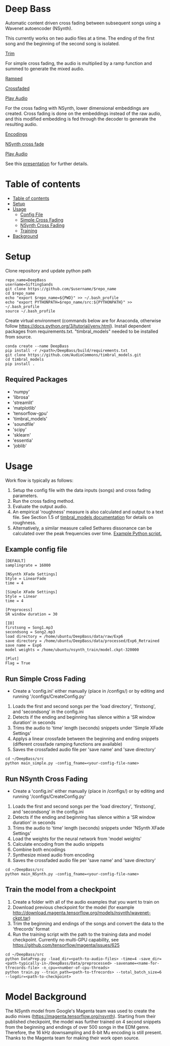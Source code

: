 # Deep Bass
Automatic content driven cross fading between subsequent songs using a Wavenet autoencoder (NSynth).

This currently works on two audio files at a time. The ending of the first song and the beginning of the second song is isolated.

[Trim](static/Audio_trim.pdf)

For simple cross fading, the audio is multiplied by a ramp function and summed to generate the mixed audio.

[Ramped](static/xfade.pdf)

[Crossfaded](static/mixed.pdf)

[Play Audio](https://www.youtube.com/watch?v=uJoLrR6eXBQ)

For the cross fading with NSynth, lower dimensional embeddings are created. Cross fading is done on the embeddings instead of the raw audio, and this modified embedding is fed through the decoder to generate the resulting audio.

[Encodings](static/NSynth_enc.pdf)

[NSynth cross fade](static/NSynth_xfade.pdf)

[Play Audio](https://www.youtube.com/watch?v=pmEGEVNAf4g)

See this [presentation](http://bit.ly/2DZyzni) for further details.

Table of contents
=================

<!--ts-->
   * [Table of contents](#table-of-contents)
   * [Setup](#setup)
   * [Usage](#usage)
      * [Config File](#example-config-file)
      * [Simple Cross Fading](#run-simple-cross-fading)
      * [NSynth Cross Fading](#run-nsynth-cross-fading)
      * [Training](#train-the-model-from-a-checkpoint)
   * [Background](#model-background)
<!--te-->

Setup
=====
Clone repository and update python path
```
repo_name=DeepBass 
username=SiftingSands
git clone https://github.com/$username/$repo_name
cd $repo_name
echo "export $repo_name=${PWD}" >> ~/.bash_profile
echo "export PYTHONPATH=$repo_name/src:${PYTHONPATH}" >> ~/.bash_profile
source ~/.bash_profile
```
Create virtual environment (commands below are for Anaconda, otherwise follow https://docs.python.org/3/tutorial/venv.html). Install dependent packages from requirements.txt. "timbral_models" needed to be installed from source.
```
conda create --name DeepBass
pip install -r /<path>/DeepBass/build/requirements.txt
git clone https://github.com/AudioCommons/timbral_models.git
cd timbral_models
pip install .
```

## Required Packages
- 'numpy'
- 'librosa'
- 'streamlit'
- 'matplotlib'
- 'tensorflow-gpu'
- 'timbral_models'
- 'soundfile'
- 'scipy'
- 'sklearn'
- 'essentia'
- 'joblib'

Usage
=====

Work flow is typically as follows:
1. Setup the config file with the data inputs (songs) and cross fading parameters.
2. Run the cross fading method.
3. Evaluate the output audio. 
4. An empirical 'roughness' measure is also calculated and output to a text file. See Section 1.5 of [timbral_models documentation](https://www.audiocommons.org/assets/files/AC-WP5-SURREY-D5.2%20First%20prototype%20of%20timbral%20characterisation%20tools%20for%20semantically%20annotating%20non-musical%20content.pdf) for details on roughness.
5. Alternatively, a similar measure called Sethares dissonance can be calculated over the peak frequencies over time. [Example Python script.](https://gist.github.com/endolith/3066664)

Example config file
-----
```
[DEFAULT]
samplingrate = 16000

[NSynth XFade Settings]
Style = LinearFade
time = 4

[Simple XFade Settings]
Style = Linear
time = 4

[Preprocess]
SR window duration = 30

[IO]
firstsong = Song1.mp3
secondsong = Song2.mp3
load directory = /home/ubuntu/DeepBass/data/raw/Exp6
save directory = /home/ubuntu/DeepBass/data/processed/Exp6_Retrained
save name = Exp6
model weights = /home/ubuntu/nsynth_train/model.ckpt-320000

[Plot]
Flag = True
```

Run Simple Cross Fading
-----
- Create a 'config.ini' either manually (place in /configs/) or by editing and running '/configs/CreateConfig.py'
1. Loads the first and second songs per the 'load directory', 'firstsong', and 'secondsong' in the config.ini
2. Detects if the ending and beginning has silence within a 'SR window duration' in seconds
3. Trims the audio to 'time' length (seconds) snippets under 'Simple XFade Settings'
4. Applys a linear crossfade between the beginning and ending snippets (different crossfade ramping functions are available)
5. Saves the crossfaded audio file per 'save name' and 'save directory'
```
cd ~/DeepBass/src
python main_simple.py -config_fname=<your-config-file-name>
```

Run NSynth Cross Fading
-----
- Create a 'config.ini' either manually (place in /configs/) or by editing and running '/configs/CreateConfig.py'
1. Loads the first and second songs per the 'load directory', 'firstsong', and 'secondsong' in the config.ini
2. Detects if the ending and beginning has silence within a 'SR window duration' in seconds
3. Trims the audio to 'time' length (seconds) snippets under 'NSynth XFade Settings'
4. Load the weights for the neural network from 'model weights'
5. Calculate encoding from the audio snippets
6. Combine both encodings
7. Synthesize mixed audio from encoding
8. Saves the crossfaded audio file per 'save name' and 'save directory'
```
cd ~/DeepBass/src
python main_NSynth.py -config_fname=<your-config-file-name>
```

Train the model from a checkpoint
-----
1. Create a folder with all of the audio examples that you want to train on
2. Download previous checkpoint for the model (for example http://download.magenta.tensorflow.org/models/nsynth/wavenet-ckpt.tar)
3. Trim the beginning and endings of the songs and convert the data to the 'tfrecords' format
4. Run the training script with the path to the training data and model checkpoint. Currently no multi-GPU capability, see https://github.com/tensorflow/magenta/issues/625
```
cd ~/DeepBass/src
python DataPrep.py -load_dir=<path-to-audio-files> -time=4 -save_dir=<path-typically-in-/DeepBass/Data/preprocessed> -savename=<name-for-tfrecords-file> -n_cpu=<number-of-cpu-threads>
python train.py --train_path=<path-to-tfrecords> --total_batch_size=6 --logdir=<path-to-checkpoint>
```

Model Background
=====
The NSynth model from Google's Magenta team was used to create the audio mixes (https://magenta.tensorflow.org/nsynth). Starting from their published checkpoint, the model was further trained on 4 second snippets from the beginning and endings of over 500 songs in the EDM genre. Therefore, the 16 kHz downsampling and 8-bit Mu encoding is still present. Thanks to the Magenta team for making their work open source.

